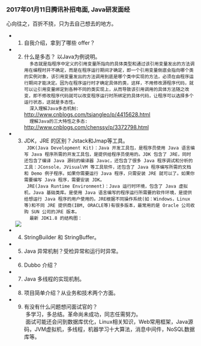 ### 2017年01月11日腾讯补招电面, Java研发面经 ###
 心向往之，百折不挠，只为去自己想去的地方。
* 1. 自我介绍，拿到了哪些 offer？
* 2. 什么是多态？ 以Java为例说明。      
`   多态就是指程序中定义的引用变量所指向的具体类型和通过该引用变量发出的方法调用在编程时并不确定，而是在程序运行期间才确定，即一个引用变量倒底会指向哪个类的实例对象，该引用变量发出的方法调用到底是哪个类中实现的方法，必须在由程序运行期间才能决定。因为在程序运行时才确定具体的类，这样，不用修改源程序代码，就可以让引用变量绑定到各种不同的类实现上，从而导致该引用调用的具体方法随之改变，即不修改程序代码就可以改变程序运行时所绑定的具体代码，让程序可以选择多个运行状态，这就是多态性。 `      
`   深入理解Java多态机制: `  <http://www.cnblogs.com/tsiangleo/p/4415628.html>         
`   理解Java的三大特性之多态: `  <http://www.cnblogs.com/chenssy/p/3372798.html>
* 3. JDK，JRE 的区别？Jstack和Jmap等工具。       
`  JDK(Java Development Kit)：Java 开发工具包，是程序员使用 Java 语言编写 Java 程序所需的开发工具包，是提供给程序员使用的。JDK 包含了 JRE，同时还包含了编译 Java 源码的编译器 Javac，还包含了很多 Java 程序调试和分析的工具：JConsole，JVisualVM 等工具软件，还包含了 Java 程序编写所需的文档和 Demo 例子程序。如果你需要运行 Java 程序，只需安装 JRE 就可以了。如果你需要编写 Java 程序，需要安装 JDK。  `           
`  JRE(Java Runtime Environment)：Java 运行时环境，包含了 Java 虚拟机，Java 基础类库。是使用 Java 语言编写的程序运行所需要的软件环境，是提供给想运行 Java 程序的用户使用的。JRE根据不同操作系统(如：Windows，Linux等)和不同 JRE 提供商(IBM, ORACLE等)有很多版本，最常用的是 Oracle 公司收购 SUN 公司的JRE 版本。  `          
`  最新 JDK1.8 的结构图：`         
  <img src="http://images.cnblogs.com/cnblogs_com/wp5719/936332/o_Java.png" /> 
* 4. StringBuilder 和 StringBuffer。
* 5. Java 异常机制？受检异常和运行时异常。
* 6. Dubbo 介绍？
* 7. Java 多线程的实现机制。
* 8. 项目简单介绍？从业务和技术两个方面。     
* 9. 有没有什么问题想问面试官的？  
  多学习，多总结。革命尚未成功，同志任需努力。        
  面试可能还会问到数据库优化，Linux相关知识，Web常用框架，Java源码，JVM虚拟机，多线程，机器学习十大算法，消息中间件，NoSQL数据库等。
